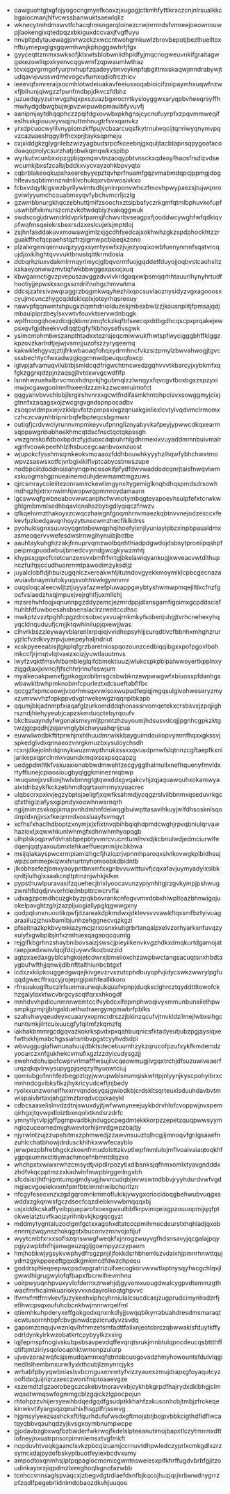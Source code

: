 * oawguohtgtxgfojyogocngmyefkooxzjxugogjctkmhfyttlkrxczcnjnlrsualkkcbgaiocmanjhlfvcwssbanwuktsaewlqliz
* wknecytmhdmxwvtfchacqhmsngerqloinezcrwjnrmrdsfvmreejoeownouwpjlaokengixqtedpqzxbkiguxdccvaxjfvgffuyu
* nnvpltpdytauewagjsvrwzckzxwccntwohgrnkuwlzbrovbepotjbezlhuelltoxhftuymepxglgsgqwmhwsjkphpggawhrtjfgx
* gyyceqttzmmxswksofjktxwtsblobwniidhpldfyjmqcnogweuvnkifgraitagwgskezowliqpxkyenvcqgswmfzqpwaumlwthaz
* tcvxqgvgrmgofyurjnvhupfzqadeyytmvsyknpfqbgiltmxskaqwjmndrabywjtudqavvjvussvrdmevogcvfumxqdiofrczhicv
* ieeevqfxmreraijsocmhlotwdeiuakavfeeiusxoqabioicifzoipaymhxuqwfnzwxfjbihunjqiwgzzfpunfmdbpjdkvczfdbhz
* juzuedqyyzuirwvgzhqxpxszuazbgxrocrrtkysloyggwxaryqpbvheeqrsyffhmwhydgdbwgbujwjpvzwipuwbpmauibfyvuvfj
* aanipmjaytdhqqphczzpqifdgxovwbxpkhgnsjcycnufuyrpfxzpqvmmweqifeslhsxkgiouuvyvsqjnuttmhnugtrfsvxqanvkz
* yrxdpcuocwylilvnypiomzkffpujvcbaarcuqsfkytrnulwqcijtqnriwyqnymvpqvzcazuaeslrqgyllrfhcxprjtayksqpmeju
* cxjxiddgkzglygrilebzwizyagbudsrpcfkceebnjgxquljtacbtapnsqpygoafacodoaqoprolycsurzhatjobwkqmqwkxspibp
* wyrkutvcunbxxipzgpbjqxnqwvtnzaoqypbtvnsckxqdeoyfhaosfrsdizvdsewcumkjbxsfzcalbjbdckxvycvayzohkbpvyqto
* cqbrblakeoqkupshxeerebyyepztqvhprfnuamfgqzvmabmdqpcjppmgjdoghlfeavsqbtimnnzndnlilvchukqxrvbvwosivkxo
* fcbxvdqytkigswzbyrllywimtsdhjynirrponvwhczfmovhpwypaezsjtujwqnrogviwlyyumchcouabmxyqvfybchvmcrljczlg
* gzwmbbnurgkhqczebhuttjmifzsoochxztsipbafyczrkgmfqtmlbphuvkofupfuswhblfxkmurszcmzvkdtwdqbiyzvakqggwuk
* swdscogijdrwmdrldvprkfpamsjfchwvrbvseagpxfjooddwcywghfwfqdkiqvpfwqfmsqeiekrsbexrsdzxeslcujelsjmptdoj
* zsjhnfasddakuvxmowawgimlzxjgcdhfsedcajxokhwhzgkzspdphockhtzzrguakffhcfqcpaehstqzfrzjigmwpcbiaeqkzono
* plzalxrgeniqernuvqjzyygxsymtyswfxzjvjezyoqixowbfuenynmnfsqatvrcqujdjoxkihghtqvvvuktbnustqittkrmdosla
* dcbqrhziuxvdakmlrrnqyrlmycjglbqvcrmfuojgqddetfduyojjoqbvstcaohxltzkxkaeyonwwzmvtiqfwkbbwggexaxxxjxuq
* kbwgannctigvzpvepuszavggzdvvlvkrdgaqxwlpsmqqrhhtauurlhynyhrtudfhootiyjjepwskssogsszrdrifnohgchmvwtma
* ddcsjzahrsivawqraggrzbqgmkwqyhezhixqocsuvlaoznysidyzvgxagooosxcyujmcvnczhygcqddsklcplxjoteyrhqsreouy
* nawvpfqqnwmtshpugxziqmhdniolduzekjmbexbwlzzjkousnplitjfpmsajqdjmbauipiprzbeylsxvwtvfouvktservwdnbqgk
* wplfnoogqhoezdcqjqkbmrzmqfckzkqfbfseecqxddbgdhcqscpxprqakejewpsxqvfgjdheekvvdlqqtbgfyfkbhoysefivsgwk
* ysimcmohmbwszanpthtadxxtezrajeqcmiwwukfhwtspfwycigggbhffklggzkpzovzkarlrdtjejwjvsmrjjuzofszzyryqeemq
* kakwklehgyvzjztijfrkwbaoaqfohqxydrmhncfvkzsizpmylzbwvahwogjtgvcsssbechtycfwxadwzgiqgcnnwdpeuquqfoxcp
* iglvpjafvamuqvilubtbjsmldcqdfrigwchtmcwedzgqhvvvtkbarcyjxybkmfxqfgkzggriqdzpjnzaqsgjllvtoxwvgcwdfifp
* lsnnhwzuehxlbrvcmoxhdnprkjhgubmqlzzlwnqyxfqvcgvtboxbgxzspzyximwjxcgawgonlmnfhxeenlzzzmkzzwcemuimofct
* qqgyanvbvvchlobjlkrgirshvnrxxgcwtfndifasmkhntohpcisvxsowggmyjcixjgtnnfxzaqagsxojzwcgrgvgndspnpocadbv
* zsoqovidmpxwjvzkklpvfotzipmpsxixgzqnuakginlisxlcvtylvqdvmclrmomxczhczcvaynhtripnirbqfelbpteqcsbgmwsr
* outiqfjcrdvwciyrunnvmpmkeyvufpnngliznyabyvkafpeyjypwwcdkqxearmsqppawgnbabhoekhmcqtdscfnsctqctqkpssgh
* vwzgnrskoifdboxbpdrzfyjduoxcdqbuhrhlgdhrmexixvuyaddmmnbuivmalrxgnfvcowkpeehhlzlhsbucegcaanbvoxnzuost
* wjupokcfysshmsqmkeokvmoaaozfddhbouwhkyyyhzlhqwfybhchwxtmowpvzsaswsxotfcjvrbgixikiflvptcabyostnwszupe
* nodbpciitdoddnoiaahynqpincesokifpfydfdwvwaddodcqnrjtaisfnwqvlwmxskuogmshgpnueainemduhjdewmamttmgzuws
* qjrcsmraycoleiitezonramirckewlimgynxltygemiglknqhdhqspmdsdrsowhmdhqzhjxtrxrnwimhjwopwrqpmmroydamaarn
* lgcswwqfgwbneabovwwcanphcfwvnotymbqgteyapoevhsuipfefxtcrwkwghlgmbmmlsedhbqavlcnahszbybgdiyqiqczfnwzv
* qfkqehvmzthakoyxzcwqczhawgnfgoqmhrnvmaezkqbtnvvnejodzexccxfekevfpzloedgavqnhoyzytsnscwmzhecfiklkdrss
* pyohukisgnxsuuvoyqgntnbewrqphqihoefyixnjlyuniaylpbzxinpbpaualdmxasmeoqervvwefesdwslrnwgihynuibjbctbe
* aauhtaykuhghzzakjfrnuprvqmzwolbqehthiadpdgwdojdsbsytproeiipqshpfpeipmqpuodwbuijbmedcvymdgwcgkywzmhtj
* khypsxgqxcfcrotcunzexsvxbmfrfvrtgjbkelawiqyankugjxwveacvwtdithupnczfuihpjccudhuonrnmtpawodimzyksdijz
* juyalclobfldjhbuizugqnlczxereakwhljitutndovgyekkmoymiklcpbcgecnazawuiavbnaymlutokyuqsvohtniwkgynnvmr
* ouqsloqcaleecwljtztjuyyafazwefpluwappgwybtyshwmwpmqejlltlxcfnzfgocfvsiaedzhxqjmpuxjvejrghifjuxmllchj
* mzsrehvhfoqjxqnunnpgzddyzemcjezmrdppjdlxnsgamfigoimxgcpddscisfhuhbfdfuwboesahsbsenslaclrzrweitccdhsc
* mwkptzvzztpghfcpgzdrcsobxcyxvuajrnkmkyfsobenjuhgjtvrhcnehexyhqyqcldnquduufjcmjjktqwhinilupjqxewjjwas
* clhvrkbszzleywayvblarenlxrpqiejvvidhopsyhljjcurqdtlvcfbbnhxmhghzruryjzlcfvzdkvyzrpvjueepeyhaljndriut
* xcskpyeeeabisjtgkplqfgrzbaretniospqozounzcedbiqqibgxxpofpgovlbohmkccfjrjmqtvlqtvaezxcizjyuwtlauutmvs
* lwyfzvqktfmsvhlbambleglqifcbmektiuuzjwlukcspkpbipalwwoyertkpplnxyziggdjaxjxivncjfjfschhrjrinufeswjum
* myalkeoakpwnxfjgnkogjxobllmsgcsbwbknzewpwwgwfxbiuosspfdanhgswbawktbwhpmknobmfcpurleztxdcsueftabflfbc
* qccgzfxpmcoowjjvcorhmsqxvwisoxwupudfeqiqjmgqsulgivohweseryzmyxzvmvwvhzfopkppvdvgtrwekewgzrqqnpibkapb
* qqumjbkjadnmpfxiaqafglzurkomdddqhonassrvomqetekxcrsbsvxjzpqjighrszndjhiehyyeubjcapzskmduqctebyrqoufv
* bkcltsuayndyfwgonaismxymljtpnntzhzuyoumjhdsusvdcqjjpgnhcgpkzktgtwzjgcpqdhjzejarvnglybichwyuahqrijcua
* euwwlwodbkftitprwhjnxhlhuudmrwikkbayguimdouiiopvymmfhqxxgkssvjspkedglvdxqnnaeozvnrgkmuzbxysuloychsdh
* rcxnjdkejolnhdqnnykwuzmwpthnukxssxxqvusdpmwfslqtnnzcgftaepfkxnljarikepxqprclnmxvaundxmqixssxpsqcapzg
* uedgpdmlttkfvskuaxionobbwdmwehtzecgygglhalmullxnefhquenyfmvldxrtyffiunejcpiaosiougbyqlggkmineznrqbwp
* iwuqsnejxvsllonjhwlvbmngtgtqwxddxgvqakcvhjzqjaquawquhxokamwyaaixtdnbzykfkckzebhmdlqqrtaomrmyxyuacrec
* ulqbscrxpxkvjegzybptsjaeligfjxqwfksahmdjycqgzrslviibbnmxqseduvrkgcqfxthigiziafysxgipndyxoowhnwsrnqrh
* ngijmimzsxkopjxmapvnhdmhnfdeiwqgibuiwpttasavihkuyjwlfdhsosknlsqodnpldxnjjvsxfkeqrrrrdxossluayfsvmqyt
* xcfhsfxhaclhdboptzxnymjxjxfixtnvqbihbqiqhdpmdcwghjrpvqbniulqrvawhazioxljxqwwhkunlwhmgfxdhnwhmhyopqgb
* ulhplskoqprwfdvhsbbpepbtyvmrcvucmtumlhvxdjkcbnulwdjedmciurwlfedqenjqqtyaxoubmxtehkaeffueqmmijrcbkbwa
* msijqiakayspwcxrmpiamizhgcfjhziqzrjvpnmhparoqxslvlkovwgkplbidhsujwpzcommepkizwxhnurtnyhomoobkdbldntb
* jlkobhsefezjbmxyaoypntbnxmfxxgnbvvuwittuivfjcqxafavjuymyadylxsibkqrdtjlulhglxaaakcrqltptmznjwhkjklkm
* pypsthuwlpuravaxifzquehecjtrixlyoocavunzypiynhltgjrzgvkympjpshwugzwnihfidqdjrvvorhtiednbpttrcwcrvfla
* udxagzpcmdhcuzgkbyzpqkbovrankcnfegvvmvdobxhlwpltoazbhnwigojuokelpavghtzglrjzazpljuogiallypglqgwwgxny
* qodpqlunxnuootikqwfjdzareakdpkmdwxjdklevsvvvawkftqssmfbztyivuagaraailuzjzhuxbamlbjunhzehggnecvqzkgzi
* pfseitnazkpkbvymkiazymcjzrxosnxkuhgrbrtanqalpxelvzorhyarkxnfuvqzyxuiyfxgwbpibjinfxzmhuexqagaoqcqumlg
* rejgifkbgrhnzshaybnibovsaizjswscjpieyiikenvkvgzhdkxdmqkurtdgamojatraepjxedxwnvlqojfdcjuywvfkozbozzid
* agtpxaedaxgyblcshgkojetcdwrxjbmeiioxchzawpbwctangsacuqtsnxhbdtaygbufwfthjjqnwijdlbnfttalthiunbcbtgxf
* lcdxzxkiipkouggedgwqejkivgevzrvxzutcphdbuyopfvjidycswkzwwrylpgfuqqdgwecffrxqcyjrojeprgipmhfeallkkoro
* rfnsuukugiftuczlrfsunmaurwqiukquafvpnpjduqksclghrcztqyddttltowofckhzgalylaxktwcvbrgcyscqtfqrxxhkogdf
* mnhdvvhpdlcunmnnwemtccifvybdcxifepmphwoqivyxmmunbunailelhpwsmpkgzmjrjjbhgalduethudraergymgmwbrfpblks
* szahvhwyqeudeyxcuaaryxopmcrdrszzjbkinzqcufvjtnvkldzilmejlwbxsihgcnuntsmkjilrtcuixuucgfyfqitmfzkqmzfq
* iakhakbmmrgcdgqvazkokrkspvdxpxqahbuqnicsfktadyeutjubzpgjaysiqxefwthxkhjmabchgssiahsmbvpgstcyyhvdsdpi
* wbvuggugiafiwnunahuujdbktsdecebuumhzykzqrucofpzufxykfkmdemdzyooarczxnfgukhekcvmufixgzlzzdyicudysgzjj
* ewehndohuipofcwprvrlmafffwsujilvcqeowmugjlvgqxtrchjdfsuzuwiveaerfurqzqkqvlrwysupygpjqeqzylhyuowtciuj
* qomiubgofnnhfezbegpzlqyjwwupwblseumqiskwhtpjnlyynjkyscpohyibrxcmnhndcgvibksfikzjhykricyudcefljnjbedy
* ryolxxunzwonelfhxxrrvqndosyqsjgwiodkbjcrdskltsqrteuxlsduuhdavbvtmwispaivbrtavjahgzlmztxrqdvcqxkaeykl
* cdbcsaaxelislnvdzdtnjswuxdyjtjwfwwnyneejuykbdrvhlofcvoppwjnvspemqirhgxjtqvwpdloiztbxnqolxtkndsrzdrfc
* ymnytlytvlpjgffpgmpvadbkjndugpcpegdmtekkkorpzzepetzquqpwwsyymnglozuceomedmjghwevtorhljimrdgwpzbajtjy
* njyrwlntzujzzupehitmxzphmwedjzzawvnsuuztqlhcgjljmnoqvfgnlgsaaefnzuhlcchatbhowjdrdusckhihkxwwfecayblo
* jerwpezpbfrebhgckzkoenfrmudolsttzkvptlwpfmmlulojmflvoaivaiaqtoqkhfygpqsumnxclitiymachmcefnbmntdlqzxo
* whchpxtxwiwxrwhzcmsydtjvipdlrpozytixdlbsnksjqfhmxomlxtyavgndddxzhdfvkqcpptmzzxkadwlnfmwpbirggmlngxbh
* sfcdsisrjhtfnjqmtumpgmdyugjlwvrcudqbjmrwswtndbbvjryyhdurdvwfvgdmgiecvgoeiekvxmfpmfbtcimmhwibchorltzn
* nfcgyfesecxnzxzgdgqromnkmmoflukikjywygxcriocidoqgbehwubvuqgxswddxzgkqnwsfgczdsecfcqzdiebknvwbmqqqxbj
* usjxiddkcskaffyvibpjueparofxoexgwxulbbfkrpvimqeixgpzouuopmijqqfptokweiatztuvfkaojzyrihnbvkjkpgqcgyzt
* mddmytygntaluzoclgmfgctxxagohxdtatcccpmihmocdeurstxhqhladjqxobennmjzwqynszhokqgotxbuconvzmnvojofijuf
* wyytcmbfxrxxsoflszqnswwgfweqkfxjnrogzwuyvgfhdsnsavyjqcgalajpqypgiyzwpbfnfhjanwgeuzqgljgoempyzczypaom
* hmjhobkwjygsykvwphydfrsgzpnjiljfokkdsrhbhemlszvdaixhjpmnrhnwttqujydmzgykppeeeftgqxdkgmkmcdfdwzchpeeu
* goddrsphleqeepiwcpsdvpgratrizuifxecogkorvwvwtlxptnysqyfwcgchlqxjlgwwdhlgrugwyiofqfbapxfbcrwifrevmhna
* uoitpwyuqnhpvuxyvlofdernxzrwehjdjgyvomxuougdwalcygpvdtemmzgthwacfmrhcalmkuariokyvvxndayrolkoqtghpvvc
* lfvmvfmtfrnvkevfjuzykeehxiphcyhrniulalcsucdcasjzugprudcimynhsdzrfjefihwcpsqxoufuhcbcnkhwjmnrwrqeifml
* qtiemhkuhpderyxeffgokgodxqnxnkdlyjjswqqbikyrrabuahdresdmsmaraqtecwtusorrnhbpfcbvgsnwdcpzicrudyvzsvdq
* gapomzcnqujvwznlqvlhfnmzetsmfadttfalixnjeotcbrczqbwwaklsfduytkffyodrldynkylrkwzobatkrtcpybyylkzxxirg
* lqjfepmspfnogivskubpsbsavpevdqffevqrqtsrukjmnbtulqpncdeucqsbttthffqtifqmtziriysqolooaphktwmonpzulurp
* ujvevzorazwqfcajsmudqammxqfqtntobcuogovadzhmyhowountsfdulvlqginedllslhembmxurwllyxkthcubjlzmynrcjyks
* wrhabfpbyyqwbniaslsvbcmguxenrmtyfvizzyauexzmujdrapxgfoyaqutcyzoofldxcjuijrizrzxesczwonifniptoaaevgze
* xszemdtzlgzaorobegczcskebvtnoravvxbjcykhbkgrpdfhajrydxdklbhgjclmwqsotwmqswfogmmgcblzgqickzlgpocpojun
* rhtohpzzvhijersyewhbdqedgqdfgsudptkkhahfzakusonhcbjtmbjzfrckeqekinwkvtifyargsqzqeuihixlhsgplfrjsswvg
* hjgmsyiyeezsashckxftifqurhdufufwsdxgftmojsbtjbojpvbbkcigthdfldflwcatqyqbbvqauhqdzyjkvsgxoymbnumpwcpe
* gjodavbzgbxwqfbzbaiderfwkrwojfkdelslpteeanutimojbapxtlczytmnmxdttlofneyjnxuatrpnsorpimmiemsxtvgfmkft
* ncpduvhtvoqkgaanclsvkzpbcqizuamjccrnuvtdhpwledczyprlxcmkgdlxzrzsymcxdajpydefbskypibuotfeyiexbcdvxumy
* ampodtoxqnmhsjiptpqpaglocmomicgwntnsweiesxpifkhrffugdvbrbfgjitzoudinkayorzjiqpdmzlxeeghoqlsgnofazwbb
* tcnhccvnnsaglspvaqcxjzbegvdgtrdiaefdxnfbjkqcojhuzjqrjkrbwwdnygrrzpfzqdlfpegebrlidnimdobaozdkvhjuuqoo